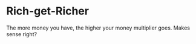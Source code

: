 # Rich-get-Richer
The more money you have, the higher your money multiplier goes. Makes sense right?
